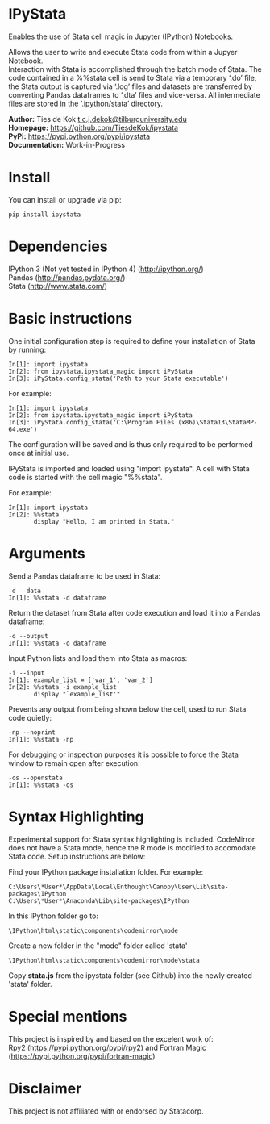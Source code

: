 # IPyStata

Enables the use of Stata cell magic in Jupyter (IPython) Notebooks.

Allows the user to write and execute Stata code from within a Jupyer Notebook.  
Interaction with Stata is accomplished through the batch mode of Stata. The code contained in a %%stata cell is send to Stata via a temporary ‘.do’ file, the Stata output is captured via ‘.log’ files and datasets are transferred by converting Pandas dataframes to ‘.dta’ files and vice-versa. All intermediate files are stored in the ‘.ipython/stata’ directory. 


**Author:**   Ties de Kok <t.c.j.dekok@tilburguniversity.edu>  
**Homepage:**    https://github.com/TiesdeKok/ipystata  
**PyPi:** https://pypi.python.org/pypi/ipystata  
**Documentation:** Work-in-Progress  

Install
=======

You can install or upgrade via pip:  

    pip install ipystata
    
Dependencies
============

IPython 3 (Not yet tested in IPython 4) (http://ipython.org/)  
Pandas (http://pandas.pydata.org/)  
Stata (http://www.stata.com/)


Basic instructions
==================

One initial configuration step is required to define your installation of Stata by running:  

    In[1]: import ipystata
    In[2]: from ipystata.ipystata_magic import iPyStata  
    In[3]: iPyStata.config_stata('Path to your Stata executable')  
  
For example:

    In[1]: import ipystata  
    In[2]: from ipystata.ipystata_magic import iPyStata  
    In[3]: iPyStata.config_stata('C:\Program Files (x86)\Stata13\StataMP-64.exe')  
  
The configuration will be saved and is thus only required to be performed once at initial use. 

IPyStata is imported and loaded using "import ipystata". A cell with Stata code is started with the cell magic "%%stata". 

For example:

    In[1]: import ipystata  
    In[2]: %%stata  
           display "Hello, I am printed in Stata."  
         

Arguments
==========

Send a Pandas dataframe to be used in Stata:  

    -d --data  
    In[1]: %%stata -d dataframe  
  
Return the dataset from Stata after code execution and load it into a Pandas dataframe:  

    -o --output  
    In[1]: %%stata -o dataframe  
  
Input Python lists and load them into Stata as macros:  

    -i --input  
    In[1]: example_list = ['var_1', 'var_2']  
    In[2]: %%stata -i example_list  
           display "`example_list'"

Prevents any output from being shown below the cell, used to run Stata code quietly:  

    -np --noprint  
    In[1]: %%stata -np  

For debugging or inspection purposes it is possible to force the Stata window to remain open after execution:

    -os --openstata  
    In[1]: %%stata -os  

Syntax Highlighting
===================

Experimental support for Stata syntax highlighting is included. CodeMirror does not have a Stata mode, hence the R mode is modified to accomodate Stata code. Setup instructions are below:

Find your IPython package installation folder. For example:

    C:\Users\*User*\AppData\Local\Enthought\Canopy\User\Lib\site-packages\IPython
    C:\Users\*User*\Anaconda\Lib\site-packages\IPython

In this IPython folder go to:

    \IPython\html\static\components\codemirror\mode
    
Create a new folder in the "mode" folder called 'stata'

    \IPython\html\static\components\codemirror\mode\stata
    
Copy **stata.js** from the ipystata folder (see Github) into the newly created 'stata' folder.

Special mentions
================

This project is inspired by and based on the excelent work of:  
Rpy2 (https://pypi.python.org/pypi/rpy2) and Fortran Magic (https://pypi.python.org/pypi/fortran-magic)

Disclaimer
==========
This project is not affiliated with or endorsed by Statacorp.
